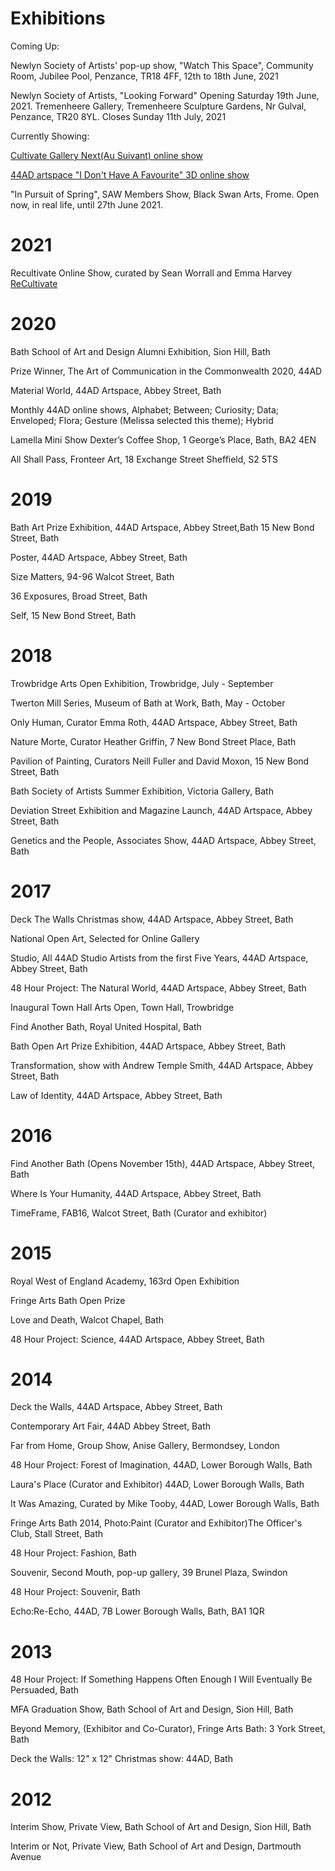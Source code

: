 # Exhibitions 

Coming Up:

Newlyn Society of Artists' pop-up show, "Watch This Space", Community Room, Jubilee Pool, Penzance, TR18 4FF, 12th to 18th June, 2021

Newlyn Society of Artists, "Looking Forward" Opening Saturday 19th June, 2021.
Tremenheere Gallery, Tremenheere Sculpture Gardens, Nr Gulval, Penzance, TR20 8YL. Closes Sunday 11th July, 2021


Currently Showing: 

[Cultivate Gallery Next(Au Suivant) online show](https://organthing.com/2021/04/20/cultivate-presents-next-au-suivant-an-on-line-art-exhibition/)

[44AD artspace "I Don't Have A Favourite" 3D online show](http://www.44ad.net/associate-show-2021.html)

"In Pursuit of Spring", SAW Members Show, Black Swan Arts, Frome. Open now, in real life, until 27th June 2021.


# 2021

Recultivate Online Show, curated by Sean Worrall and Emma Harvey [ReCultivate](https://organthing.com/2021/01/05/cultivate-presents-recultivate-an-on-line-art-exhibition/)


# 2020

Bath School of Art and Design Alumni Exhibition, Sion Hill, Bath

Prize Winner, The Art of Communication in the Commonwealth 2020, 44AD

Material World, 44AD Artspace, Abbey Street, Bath

Monthly 44AD online shows, Alphabet; Between; Curiosity; Data; Enveloped; Flora; Gesture (Melissa selected this theme); Hybrid 

Lamella Mini Show Dexter’s Coffee Shop, 1 George’s Place, Bath, BA2 4EN

All Shall Pass, Fronteer Art, 18 Exchange Street Sheffield, S2 5TS
 

# 2019

Bath Art Prize Exhibition, 44AD Artspace, Abbey Street,Bath
15 New Bond Street, Bath

Poster, 44AD Artspace, Abbey Street, Bath

Size Matters, 94-96 Walcot Street, Bath

36 Exposures, Broad Street, Bath

Self, 15 New Bond Street, Bath


# 2018 

Trowbridge Arts Open Exhibition, Trowbridge, July - September 

Twerton Mill Series, Museum of Bath at Work, Bath, May - October 

Only Human, Curator Emma Roth, 44AD Artspace, Abbey Street, Bath 

Nature Morte, Curator Heather Griffin, 7 New Bond Street Place, Bath 

Pavilion of Painting, Curators Neill Fuller and David Moxon, 15 New Bond Street, Bath 

Bath Society of Artists Summer Exhibition, Victoria Gallery, Bath 

Deviation Street Exhibition and Magazine Launch, 44AD Artspace, Abbey Street, Bath 

Genetics and the People, Associates Show, 44AD Artspace, Abbey Street, Bath

# 2017 

Deck The Walls Christmas show, 44AD Artspace, Abbey Street, Bath 

National Open Art, Selected for Online Gallery 

Studio, All 44AD Studio Artists from the first Five Years, 44AD Artspace, Abbey Street, Bath 


48 Hour Project: The Natural World, 44AD Artspace, Abbey Street, Bath 

Inaugural Town Hall Arts Open, Town Hall, Trowbridge 

Find Another Bath, Royal United Hospital, Bath 

Bath Open Art Prize Exhibition, 44AD Artspace, Abbey Street, Bath 

Transformation, show with Andrew Temple Smith, 44AD Artspace, Abbey Street, Bath 

Law of Identity, 44AD Artspace, Abbey Street, Bath

# 2016 

Find Another Bath (Opens November 15th), 44AD Artspace, Abbey Street, Bath 

Where Is Your Humanity, 44AD Artspace, Abbey Street, Bath 

TimeFrame, FAB16, Walcot Street, Bath (Curator and exhibitor) 
 
# 2015 

Royal West of England Academy, 163rd Open Exhibition 

Fringe Arts Bath Open Prize 

Love and Death, Walcot Chapel, Bath 

48 Hour Project: Science, 44AD Artspace, Abbey Street, Bath 
 
# 2014 

Deck the Walls, 44AD Artspace, Abbey Street, Bath 

Contemporary Art Fair, 44AD Abbey Street, Bath 

Far from Home, Group Show, Anise Gallery, Bermondsey, London 

48 Hour Project: Forest of Imagination, 44AD, Lower Borough Walls, Bath 

Laura's Place (Curator and Exhibitor) 44AD, Lower Borough Walls, Bath 

It Was Amazing, Curated by Mike Tooby, 44AD, Lower Borough Walls, Bath 

Fringe Arts Bath 2014, Photo:Paint (Curator and Exhibitor)The Officer's Club, Stall Street, Bath 

48 Hour Project: Fashion, Bath 

Souvenir, Second Mouth, pop-up gallery, 39 Brunel Plaza, Swindon 

48 Hour Project: Souvenir, Bath 

Echo:Re-Echo, 44AD, 7B Lower Borough Walls, Bath, BA1 1QR 
 
# 2013 

48 Hour Project: If Something Happens Often Enough I Will Eventually Be Persuaded, Bath 

MFA Graduation Show, Bath School of Art and Design, Sion Hill, Bath 

Beyond Memory, (Exhibitor and Co-Curator), Fringe Arts Bath: 3 York Street, Bath 

Deck the Walls: 12" x 12" Christmas show: 44AD, Bath 

# 2012 

Interim Show, Private View, Bath School of Art and Design, Sion Hill, Bath 

Interim or Not, Private View, Bath School of Art and Design, Dartmouth Avenue